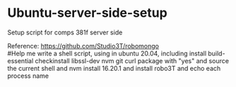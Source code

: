 # Ubuntu-server-side-setup
Setup script for comps 381f server side

Reference:
https://github.com/Studio3T/robomongo
\
#Help me write a shell script, using in ubuntu 20.04, including install build-essential checkinstall libssl-dev nvm git curl package with "yes" and source the current shell and nvm install 16.20.1 and install robo3T and echo each process name
